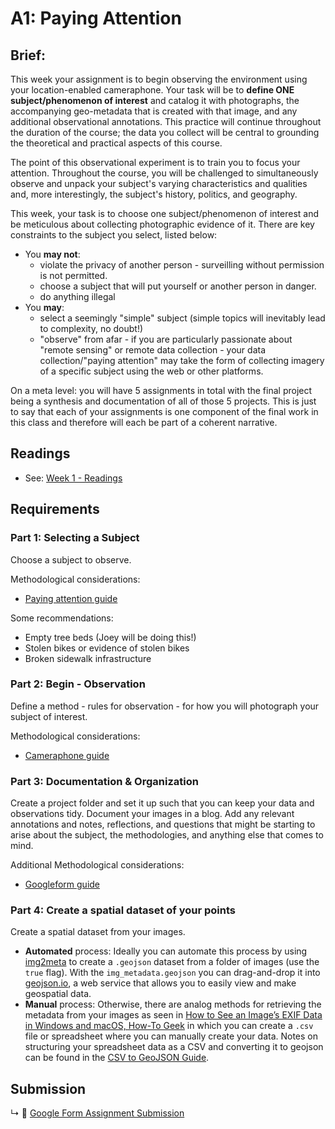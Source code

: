 # A1: Paying Attention

## Brief:

This week your assignment is to begin observing the environment using your location-enabled cameraphone. Your task will be to **define ONE subject/phenomenon of interest** and catalog it with photographs, the accompanying geo-metadata that is created with that image, and any additional observational annotations. This practice will continue throughout the duration of the course; the data you collect will be central to grounding the theoretical and practical aspects of this course. 

The point of this observational experiment is to train you to focus your attention. Throughout the course, you will be challenged to simultaneously observe and unpack your subject's varying characteristics and qualities and, more interestingly, the subject's history, politics, and geography.

This week, your task is to choose one subject/phenomenon of interest and be meticulous about collecting photographic evidence of it. There are key constraints to the subject you select, listed below:
* You **may not**:
  * violate the privacy of another person - surveilling without permission is not permitted.
  * choose a subject that will put yourself or another person in danger.
  * do anything illegal 
* You **may**:
  * select a seemingly "simple" subject (simple topics will inevitably lead to complexity, no doubt!)
  * "observe" from afar - if you are particularly passionate about "remote sensing" or remote data collection - your data collection/"paying attention" may take the form of collecting imagery of a specific subject using the web or other platforms.

On a meta level: you will have 5 assignments in total with the final project being a synthesis and documentation of all of those 5 projects. This is just to say that each of your assignments is one component of the final work in this class and therefore will each be part of a coherent narrative.

## Readings

* See: [Week 1 - Readings](../BIBLIOGRAPHY.md#week-01-everything-is-spatial)

## Requirements

### Part 1: Selecting a Subject

Choose a subject to observe. 

Methodological considerations:
* [Paying attention guide](../guides/paying-attention-guide.md)

Some recommendations:
* Empty tree beds (Joey will be doing this!)
* Stolen bikes or evidence of stolen bikes
* Broken sidewalk infrastructure

### Part 2: Begin - Observation

Define a method - rules for observation - for how you will photograph your subject of interest. 

Methodological considerations:
* [Cameraphone guide](../guides/camera-phone-guide.md)


### Part 3: Documentation & Organization

Create a project folder and set it up such that you can keep your data and observations tidy. Document your images in a blog. Add any relevant annotations and notes, reflections, and questions that might be starting to arise about the subject, the methodologies, and anything else that comes to mind.

Additional Methodological considerations:
* [Googleform guide](../guids/../guides/google-form-guide.md)

### Part 4: Create a spatial dataset of your points

Create a spatial dataset from your images. 

* **Automated** process: Ideally you can automate this process by using [img2meta](https://github.com/joeyklee/img2meta) to create a `.geojson` dataset from a folder of images (use the `true` flag). With the `img_metadata.geojson` you can drag-and-drop it into [geojson.io](http://geojson.io/), a web service that allows you to easily view and make geospatial data.
* **Manual** process: Otherwise, there are analog methods for retrieving the metadata from your images as seen in [How to See an Image’s EXIF Data in Windows and macOS, How-To Geek](https://www.howtogeek.com/289712/how-to-see-an-images-exif-data-in-windows-and-macos/) in which you can create a `.csv` file or spreadsheet where you can manually create your data. Notes on structuring your spreadsheet data as a CSV and converting it to geojson can be found in the [CSV to GeoJSON Guide](../guides/csv-to-geojson-guide.md).


## Submission

↳ 💌 [Google Form Assignment Submission](https://forms.gle/1tAfHZXEejZDubHg9)

<!-- 
* Paying Attention: collect data about 1 thing - use your camera phone to collect spatial imagery, organize, annotate, tag, and reflect on what you're seeing. ==> studio time for collecting coordinates.
 -->

<!-- 
*   * A1: Paying Attention - assignment is about paying attention: defining a phenomenon to map and observe, learn about, investigate, and report on.
    * this can be remotely done using aerial images 
    * or physically based (preferred)
* collect data about 1 thing - use your camera phone to collect spatial imagery, organize, annotate, tag, and reflect on what you're seeing. ==> studio time for collecting coordinates. 
* -->
